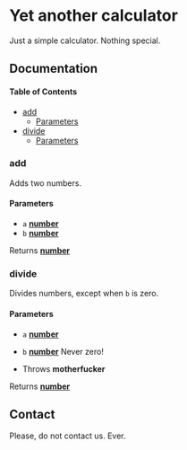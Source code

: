# Yet another calculator

Just a simple calculator. Nothing special.

## Documentation

<!-- Generated by documentation.js. Update this documentation by updating the source code. -->

#### Table of Contents

-   [add](#add)
    -   [Parameters](#parameters)
-   [divide](#divide)
    -   [Parameters](#parameters-1)

### add

Adds two numbers.

#### Parameters

-   `a` **[number](https://developer.mozilla.org/docs/Web/JavaScript/Reference/Global_Objects/Number)** 
-   `b` **[number](https://developer.mozilla.org/docs/Web/JavaScript/Reference/Global_Objects/Number)** 

Returns **[number](https://developer.mozilla.org/docs/Web/JavaScript/Reference/Global_Objects/Number)** 

### divide

Divides numbers, except when `b` is zero.

#### Parameters

-   `a` **[number](https://developer.mozilla.org/docs/Web/JavaScript/Reference/Global_Objects/Number)** 
-   `b` **[number](https://developer.mozilla.org/docs/Web/JavaScript/Reference/Global_Objects/Number)** Never zero!


-   Throws **motherfucker** 

Returns **[number](https://developer.mozilla.org/docs/Web/JavaScript/Reference/Global_Objects/Number)** 

## Contact

Please, do not contact us. Ever.

